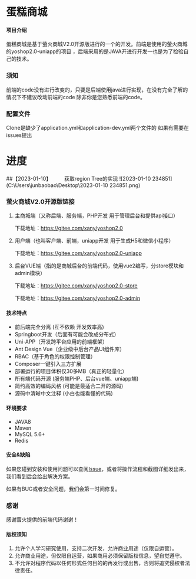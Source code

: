 # 蛋糕商城
#### 项目介绍
蛋糕商城是基于萤火商城V2.0开源版进行的一个的开发。前端是使用的萤火商城的yoshop2.0-uniapp的项目
，后端采用的是JAVA开进行开发一也是为了检验自己的技术。
### 须知
前端的code没有进行改变的，只要是后端使用java进行实现，在没有完全了解的情况下不建议改动前端的code
除非你是您熟悉前端的code。

### 配置文件
Clone是缺少了application.yml和application-dev.yml两个文件的 如果有需要在issues提出



# 进度
##【2023-01-10】
&emsp;&emsp;  获取region Tree的实现
![2023-01-10 234851](C:\Users\junbaobao\Desktop\2023-01-10 234851.png)

### 萤火商城V2.0开源版链接

1. 主商城端（又称后端、服务端，PHP开发 用于管理后台和提供api接口）

   下载地址：https://gitee.com/xany/yoshop2.0

2. 用户端（也叫客户端、前端，uniapp开发 用于生成H5和微信小程序）

   下载地址：https://gitee.com/xany/yoshop2.0-uniapp

3. 后台VUE端（指的是商城后台的前端代码，使用vue2编写，分store模块和admin模块）

   下载地址：https://gitee.com/xany/yoshop2.0-store

   下载地址：https://gitee.com/xany/yoshop2.0-admin

#### 技术特点
* 前后端完全分离 (互不依赖 开发效率高)
* Springboot开发（后面有可能会改成分布式）
* Uni-APP（开发跨平台应用的前端框架）
* Ant Design Vue（企业级中后台产品UI组件库）
* RBAC（基于角色的权限控制管理）
* Composer一键引入三方扩展
* 部署运行的项目体积仅30多MB（真正的轻量化）
* 所有端代码开源 (服务端PHP、后台vue端、uniapp端)
* 简约高效的编码风格 (可能是最适合二开的源码)
* 源码中清晰中文注释 (小白也能看懂的代码)

#### 环境要求
- JAVA8
- Maven
- MySQL 5.6+
- Redis

#### 安全&缺陷

如果您碰到安装和使用问题可以查阅[Issue](https://github.com/LongtengWorld/mall_cake_server/issues)，或者将操作流程和截图详细发出来，我们看到后会给出解决方案。

如果有BUG或者安全问题，我们会第一时间修复。


### 感谢
感谢萤火提供的前端代码谢谢！

#### 版权须知

1. 允许个人学习研究使用，支持二次开发，允许商业用途（仅限自运营）。
2. 允许商业用途，但仅限自运营，如果商用必须保留版权信息，望自觉遵守。
3. 不允许对程序代码以任何形式任何目的的再发行或出售，否则将追究侵权者法律责任。

